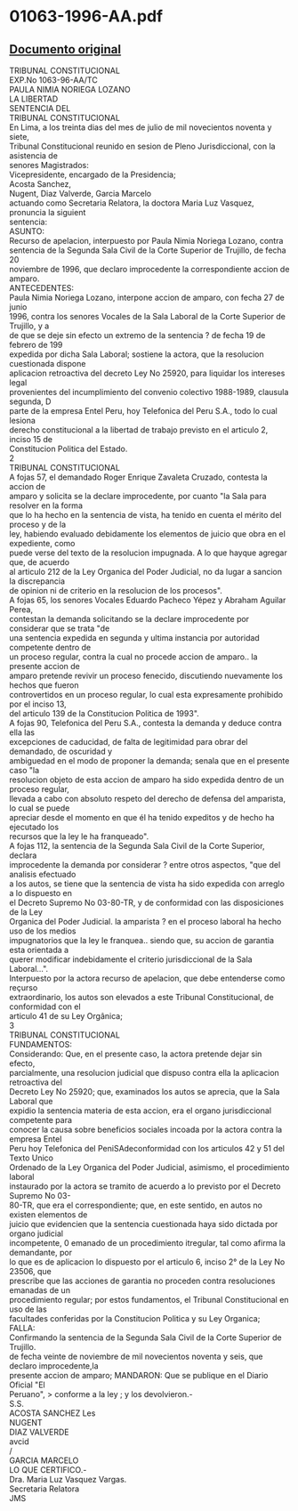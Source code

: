 
01063-1996-AA.pdf
=================
  
[Documento original](https://tc.gob.pe/jurisprudencia/1997/01063-1996-AA.pdf)  
---  
TRIBUNAL CONSTITUCIONAL  
EXP.No 1063-96-AA/TC  
PAULA NIMIA NORIEGA LOZANO  
LA LIBERTAD  
SENTENCIA DEL  
TRIBUNAL CONSTITUCIONAL  
En Lima, a los treinta dias del mes de julio de mil novecientos noventa y siete,  
Tribunal Constitucional reunido en sesion de Pleno Jurisdiccional, con la asistencia de  
senores Magistrados:  
Vicepresidente, encargado de la Presidencia;  
Acosta Sanchez,  
Nugent, Diaz Valverde, Garcia Marcelo  
actuando como Secretaria Relatora, la doctora Maria Luz Vasquez, pronuncia la siguient  
sentencia:  
ASUNTO:  
Recurso de apelacion, interpuesto por Paula Nimia Noriega Lozano, contra  
sentencia de la Segunda Sala Civil de la Corte Superior de Trujillo, de fecha 20  
noviembre de 1996, que declaro improcedente la correspondiente accion de amparo.  
ANTECEDENTES:  
Paula Nimia Noriega Lozano, interpone accion de amparo, con fecha 27 de junio  
1996, contra los senores Vocales de la Sala Laboral de la Corte Superior de Trujillo, y a  
de que se deje sin efecto un extremo de la sentencia ? de fecha 19 de febrero de 199  
expedida por dicha Sala Laboral; sostiene la actora, que la resolucion cuestionada dispone  
aplicacion retroactiva del decreto Ley No 25920, para liquidar los intereses legal  
provenientes del incumplimiento del convenio colectivo 1988-1989, clausula segunda, D  
parte de la empresa Entel Peru, hoy Telefonica del Peru S.A., todo lo cual lesiona  
derecho constitucional a la libertad de trabajo previsto en el articulo 2, inciso 15 de  
Constitucion Politica del Estado.  
2  
TRIBUNAL CONSTITUCIONAL  
A fojas 57, el demandado Roger Enrique Zavaleta Cruzado, contesta la accion de  
amparo y solicita se la declare improcedente, por cuanto "la Sala para resolver en la forma  
que lo ha hecho en la sentencia de vista, ha tenido en cuenta el mérito del proceso y de la  
ley, habiendo evaluado debidamente los elementos de juicio que obra en el expediente, como  
puede verse del texto de la resolucion impugnada. A lo que hayque agregar que, de acuerdo  
al articulo 212 de la Ley Organica del Poder Judicial, no da lugar a sancion la discrepancia  
de opinion ni de criterio en la resolucion de los procesos".  
A fojas 65, los senores Vocales Eduardo Pacheco Yépez y Abraham Aguilar Perea,  
contestan la demanda solicitando se la declare improcedente por considerar que se trata "de  
una sentencia expedida en segunda y ultima instancia por autoridad competente dentro de  
un proceso regular, contra la cual no procede accion de amparo.. la presente accion de  
amparo pretende revivir un proceso fenecido, discutiendo nuevamente los hechos que fueron  
controvertidos en un proceso regular, lo cual esta expresamente prohibido por el inciso 13,  
del articulo 139 de la Constitucion Politica de 1993".  
A fojas 90, Telefonica del Peru S.A., contesta la demanda y deduce contra ella las  
excepciones de caducidad, de falta de legitimidad para obrar del demandado, de oscuridad y  
ambiguedad en el modo de proponer la demanda; senala que en el presente caso "la  
resolucion objeto de esta accion de amparo ha sido expedida dentro de un proceso regular,  
llevada a cabo con absoluto respeto del derecho de defensa del amparista, lo cual se puede  
apreciar desde el momento en que él ha tenido expeditos y de hecho ha ejecutado los  
recursos que la ley le ha franqueado".  
A fojas 112, la sentencia de la Segunda Sala Civil de la Corte Superior, declara  
improcedente la demanda por considerar ? entre otros aspectos, "que del analisis efectuado  
a los autos, se tiene que la sentencia de vista ha sido expedida con arreglo a lo dispuesto en  
el Decreto Supremo No 03-80-TR, y de conformidad con las disposiciones de la Ley  
Organica del Poder Judicial. la amparista ? en el proceso laboral ha hecho uso de los medios  
impugnatorios que la ley le franquea.. siendo que, su accion de garantia esta orientada a  
querer modificar indebidamente el criterio jurisdiccional de la Sala Laboral...".  
Interpuesto por la actora recurso de apelacion, que debe entenderse como reçurso  
extraordinario, los autos son elevados a este Tribunal Constitucional, de conformidad con el  
articulo 41 de su Ley Orgânica;  
3  
TRIBUNAL CONSTITUCIONAL  
FUNDAMENTOS:  
Considerando: Que, en el presente caso, la actora pretende dejar sin efecto,  
parcialmente, una resolucion judicial que dispuso contra ella la aplicacion retroactiva del  
Decreto Ley No 25920; que, examinados los autos se aprecia, que la Sala Laboral que  
expidio la sentencia materia de esta accion, era el organo jurisdiccional competente para  
conocer la causa sobre beneficios sociales incoada por la actora contra la empresa Entel  
Peru hoy Telefonica del PeniSAdeconformidad con los articulos 42 y 51 del Texto Unico  
Ordenado de la Ley Organica del Poder Judicial, asimismo, el procedimiento laboral  
instaurado por la actora se tramito de acuerdo a lo previsto por el Decreto Supremo No 03-  
80-TR, que era el correspondiente; que, en este sentido, en autos no existen elementos de  
juicio que evidencien que la sentencia cuestionada haya sido dictada por organo judicial  
incompetente, 0 emanado de un procedimiento itregular, tal como afirma la demandante, por  
lo que es de aplicacion lo dispuesto por el articulo 6, inciso 2° de la Ley No 23506, que  
prescribe que las acciones de garantia no proceden contra resoluciones emanadas de un  
procedimiento regular; por estos fundamentos, el Tribunal Constitucional en uso de las  
facultades conferidas por la Constitucion Politica y su Ley Organica;  
FALLA:  
Confirmando la sentencia de la Segunda Sala Civil de la Corte Superior de Trujillo.  
de fecha veinte de noviembre de mil novecientos noventa y seis, que declaro improcedente,la  
presente accion de amparo; MANDARON: Que se publique en el Diario Oficial "El  
Peruano", > conforme a la ley ; y los devolvieron.-  
S.S.  
ACOSTA SANCHEZ Les  
NUGENT  
DIAZ VALVERDE  
avcid  
/  
GARCIA MARCELO  
LO QUE CERTIFICO.-  
Dra. Maria Luz Vasquez Vargas.  
Secretaria Relatora  
JMS
